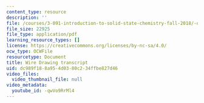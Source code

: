 ```yaml
---
content_type: resource
description: ''
file: /courses/3-091-introduction-to-solid-state-chemistry-fall-2018/-qwVo9RrMl4_transcript.pdf
file_size: 22925
file_type: application/pdf
learning_resource_types: []
license: https://creativecommons.org/licenses/by-nc-sa/4.0/
ocw_type: OCWFile
resourcetype: Document
title: Wire Drawing transcript
uid: dc989f18-8a95-4d03-80c2-34ffbe827d46
video_files:
  video_thumbnail_file: null
video_metadata:
  youtube_id: -qwVo9RrMl4
---
```

